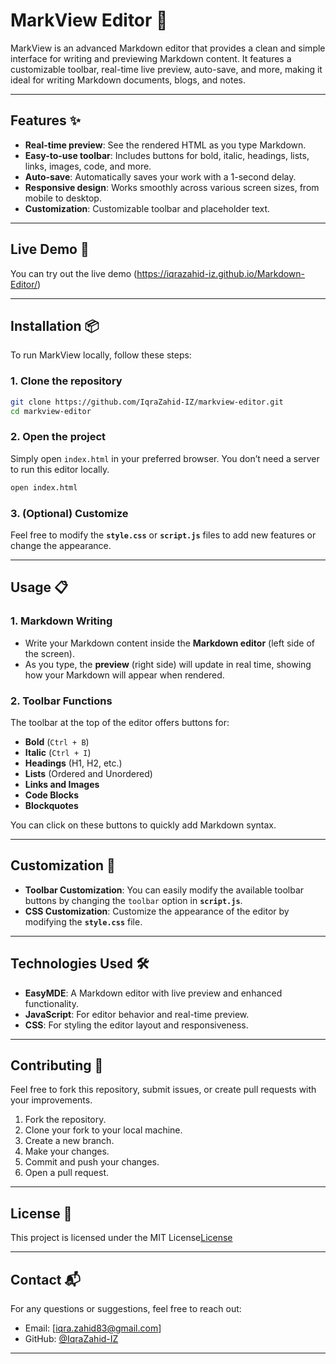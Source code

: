 

# MarkView Editor 📝

MarkView is an advanced Markdown editor that provides a clean and simple interface for writing and previewing Markdown content. It features a customizable toolbar, real-time live preview, auto-save, and more, making it ideal for writing Markdown documents, blogs, and notes.

---

## Features ✨

- **Real-time preview**: See the rendered HTML as you type Markdown.
- **Easy-to-use toolbar**: Includes buttons for bold, italic, headings, lists, links, images, code, and more.
- **Auto-save**: Automatically saves your work with a 1-second delay.
- **Responsive design**: Works smoothly across various screen sizes, from mobile to desktop.
- **Customization**: Customizable toolbar and placeholder text.

---

## Live Demo 🚀

You can try out the live demo (https://iqrazahid-iz.github.io/Markdown-Editor/) 

---

## Installation 📦

To run MarkView locally, follow these steps:

### 1. Clone the repository

```bash
git clone https://github.com/IqraZahid-IZ/markview-editor.git
cd markview-editor
```

### 2. Open the project

Simply open `index.html` in your preferred browser. You don’t need a server to run this editor locally.

```bash
open index.html
```

### 3. (Optional) Customize

Feel free to modify the **`style.css`** or **`script.js`** files to add new features or change the appearance.

---

## Usage 📋

### 1. **Markdown Writing**

- Write your Markdown content inside the **Markdown editor** (left side of the screen).
- As you type, the **preview** (right side) will update in real time, showing how your Markdown will appear when rendered.

### 2. **Toolbar Functions**

The toolbar at the top of the editor offers buttons for:

- **Bold** (`Ctrl + B`)
- **Italic** (`Ctrl + I`)
- **Headings** (H1, H2, etc.)
- **Lists** (Ordered and Unordered)
- **Links and Images**
- **Code Blocks**
- **Blockquotes**

You can click on these buttons to quickly add Markdown syntax.

---

## Customization 🎨

- **Toolbar Customization**: You can easily modify the available toolbar buttons by changing the `toolbar` option in **`script.js`**.
- **CSS Customization**: Customize the appearance of the editor by modifying the **`style.css`** file.

---

## Technologies Used 🛠️

- **EasyMDE**: A Markdown editor with live preview and enhanced functionality.
- **JavaScript**: For editor behavior and real-time preview.
- **CSS**: For styling the editor layout and responsiveness.

---

## Contributing 🤝

Feel free to fork this repository, submit issues, or create pull requests with your improvements.

1. Fork the repository.
2. Clone your fork to your local machine.
3. Create a new branch.
4. Make your changes.
5. Commit and push your changes.
6. Open a pull request.

---

## License 📜

This project is licensed under the MIT License[License](./License)

---

## Contact 📬

For any questions or suggestions, feel free to reach out:

- Email: [iqra.zahid83@gmail.com]
- GitHub: [@IqraZahid-IZ](https://github.com/IqraZahid-IZ)

---



